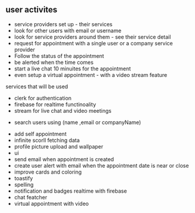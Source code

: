 
## user activites
- service providers set up - their services
- look for other users with email or username
- look for service providers around them - see their service detail
- request for appointment with a single user or a company service provider
- Follow the status of the appointment 
- be alerted when the time comes 
- start a live chat 10 minuites for the appointment 
- even setup a virtual appointment - with a video stream feature

services that will be used 
- clerk for authentication
- firebase for realtime functinoality 
- stream for live chat and video meetings 

+ search users using (name ,email or companyName)
- add self appointment
- infinite scorll fetching data 
- profile picture upload and wallpaper
- ui 
- send email when appointment is created
- create user alert with email when the appointment date is near or close 
- improve cards and coloring
- toastify
- spelling
- notification and badges realtime with firebase
- chat featcher
- virtual appointment with video
